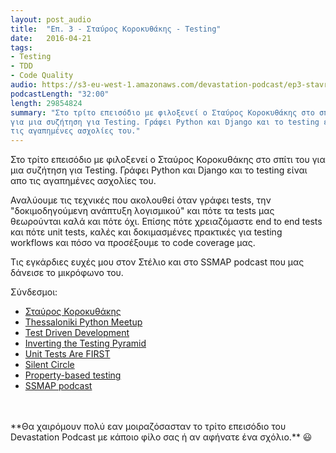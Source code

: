```yaml
---
layout: post_audio
title:  "Επ. 3 - Σταύρος Κοροκυθάκης - Testing"
date:   2016-04-21
tags:
- Testing
- TDD
- Code Quality
audio: https://s3-eu-west-1.amazonaws.com/devastation-podcast/ep3-stavros-testing.mp3
podcastLength: "32:00"
length: 29854824
summary: "Στο τρίτο επεισόδιο με φιλοξενεί ο Σταύρος Κοροκυθάκης στο σπίτι του
για μια συζήτηση για Testing. Γράφει Python και Django και το testing είναι απο
τις αγαπημένες ασχολίες του."
---
```


Στο τρίτο επεισόδιο με φιλοξενεί ο Σταύρος Κοροκυθάκης στο σπίτι του
για μια συζήτηση για Testing. Γράφει Python και Django και το testing είναι απο
τις αγαπημένες ασχολίες του.

Αναλύουμε τις τεχνικές που ακολουθεί όταν γράφει tests, την "δοκιμοδηγούμενη
ανάπτυξη λογισμικού" και πότε τα tests μας θεωρούνται καλά και πότε όχι. Επίσης
πότε χρειαζόμαστε end to end tests και πότε unit tests, καλές και δοκιμασμένες
πρακτικές για testing workflows και πόσο να προσέξουμε το code coverage μας.

Τις εγκάρδιες ευχές μου στον Στέλιο και στο SSMAP podcast που μας δάνεισε το
μικρόφωνο του.

Σύνδεσμοι:

* <a href="https://www.stavros.io/" target="_blank">Σταύρος Κοροκυθάκης</a>
* <a href="http://www.meetup.com/PyThess/" target="_blank">Thessaloniki Python Meetup</a>
* <a href="https://en.wikipedia.org/wiki/Test-driven_development" target="_blank">Test Driven Development</a>
* <a href="http://blogs.agilefaqs.com/2011/02/01/inverting-the-testing-pyramid/" target="_blank">Inverting the Testing Pyramid</a>
* <a href="https://pragprog.com/magazines/2012-01/unit-tests-are-first" target="_blank">Unit Tests Are FIRST</a>
* <a href="https://www.silentcircle.com/" target="_blank">Silent Circle</a>
* <a href="http://www.scalatest.org/user_guide/property_based_testing" target="_blank">Property-based testing</a>
* <a href="http://ssmap.tumblr.com" target="_blank">SSMAP podcast</a>

<br/>
<br/>
**Θα χαιρόμουν πολύ εαν μοιραζόσασταν το τρίτο επεισόδιο του Devastation Podcast με
κάποιο φίλο σας ή αν αφήνατε ένα σχόλιο.** 😃
